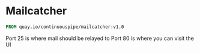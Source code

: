 # Mailcatcher

```Dockerfile
FROM quay.io/continuouspipe/mailcatcher:v1.0
```

Port 25 is where mail should be relayed to
Port 80 is where you can visit the UI